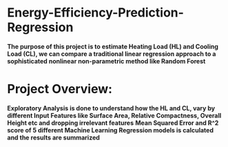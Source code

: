 # Energy-Efficiency-Prediction-Regression
**The purpose of this project is to estimate Heating Load (HL) and Cooling Load (CL), we can compare a traditional linear regression approach to a sophisticated nonlinear non-parametric method like Random Forest**
# Project Overview:
**Exploratory Analysis is done to understand how the HL and CL, vary by different Input Features like Surface Area, Relative Compactness, Overall Height etc and dropping irrelevant features**
**Mean Squared Error and R^2 score of 5 different Machine Learning Regression models is calculated and the results are summarized** 
